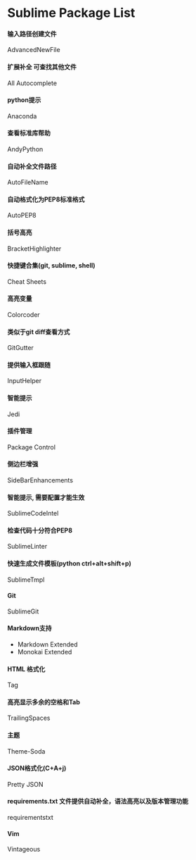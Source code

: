 Sublime Package List
====================

#### 输入路径创建文件
AdvancedNewFile

#### 扩展补全 可查找其他文件
All Autocomplete

#### python提示
Anaconda

#### 查看标准库帮助
AndyPython

#### 自动补全文件路径
AutoFileName

#### 自动格式化为PEP8标准格式
AutoPEP8

#### 括号高亮
BracketHighlighter

#### 快捷键合集(git,  sublime, shell)
Cheat Sheets

#### 高亮变量
Colorcoder

#### 类似于git diff查看方式
GitGutter

#### 提供输入框跟随
InputHelper

#### 智能提示
Jedi

#### 插件管理
Package Control

#### 侧边栏增强
SideBarEnhancements

#### 智能提示, 需要配置才能生效
SublimeCodeIntel

#### 检查代码十分符合PEP8
SublimeLinter

#### 快速生成文件模板(python ctrl+alt+shift+p)
SublimeTmpl

#### Git
SublimeGit

#### Markdown支持
- Markdown Extended
- Monokai Extended

#### HTML 格式化
Tag

#### 高亮显示多余的空格和Tab
TrailingSpaces

#### 主题
Theme-Soda

#### JSON格式化(C+A+j)
Pretty JSON

#### requirements.txt 文件提供自动补全，语法高亮以及版本管理功能
requirementstxt

#### Vim
Vintageous
